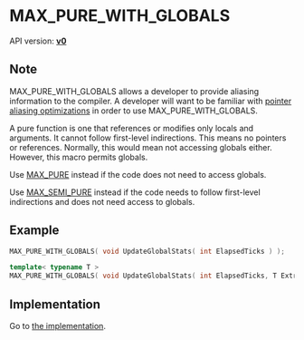 # MAX_PURE_WITH_GLOBALS

API version: [**v0**](../../v0.md)

## Note

MAX_PURE_WITH_GLOBALS allows a developer to provide aliasing information to the compiler.
A developer will want to be familiar with [pointer aliasing optimizations](AliasingOptimizations.md) in order to use MAX_PURE_WITH_GLOBALS.

A pure function is one that references or modifies only locals and arguments.
It cannot follow first-level indirections. This means no pointers or references.
Normally, this would mean not accessing globals either. However, this macro permits globals.

Use [MAX_PURE](MAX_PURE.md) instead if the code does not need to access globals.

Use [MAX_SEMI_PURE](MAX_SEMI_PURE.md) instead if the code needs to follow first-level indirections and does not need access to globals.

## Example

```c++
MAX_PURE_WITH_GLOBALS( void UpdateGlobalStats( int ElapsedTicks ) );

template< typename T >
MAX_PURE_WITH_GLOBALS( void UpdateGlobalStats( int ElapsedTicks, T ExtraInformation ) );
```

## Implementation

Go to [the implementation](../../../../Code/Include/max/Compiling/AliasingOptimizations.hpp#L26).